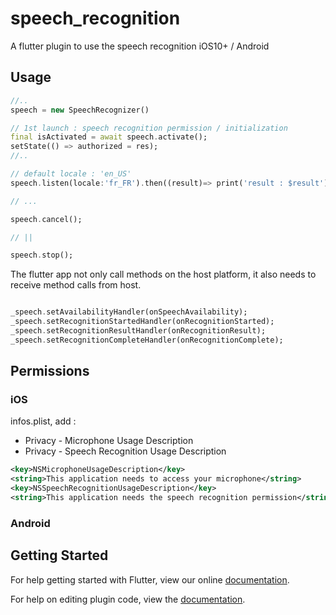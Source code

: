 # speech_recognition


A flutter plugin to use the speech recognition iOS10+ / Android 

## Usage

```dart
//..
speech = new SpeechRecognizer()

// 1st launch : speech recognition permission / initialization
final isActivated = await speech.activate();
setState(() => authorized = res);
//..

// default locale : 'en_US'
speech.listen(locale:'fr_FR').then((result)=> print('result : $result'));

// ...

speech.cancel();

// ||

speech.stop();

```

The flutter app not only call methods on the host platform,
it also needs to receive method calls from host.

```dart

_speech.setAvailabilityHandler(onSpeechAvailability);
_speech.setRecognitionStartedHandler(onRecognitionStarted);
_speech.setRecognitionResultHandler(onRecognitionResult);
_speech.setRecognitionCompleteHandler(onRecognitionComplete);
```


## Permissions

### iOS

infos.plist, add :
- Privacy - Microphone Usage Description
- Privacy - Speech Recognition Usage Description

```xml
<key>NSMicrophoneUsageDescription</key>
<string>This application needs to access your microphone</string>
<key>NSSpeechRecognitionUsageDescription</key>
<string>This application needs the speech recognition permission</string>
```

### Android

## Getting Started

For help getting started with Flutter, view our online
[documentation](http://flutter.io/).

For help on editing plugin code, view the [documentation](https://flutter.io/platform-plugins/#edit-code).